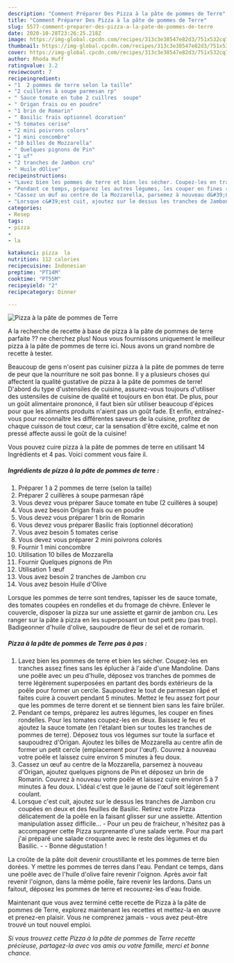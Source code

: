 ```yaml
---
description: "Comment Préparer Des Pizza à la pâte de pommes de Terre"
title: "Comment Préparer Des Pizza à la pâte de pommes de Terre"
slug: 5577-comment-preparer-des-pizza-a-la-pate-de-pommes-de-terre
date: 2020-10-28T23:26:25.218Z
image: https://img-global.cpcdn.com/recipes/313c3e38547e82d3/751x532cq70/pizza-a-la-pate-de-pommes-de-terre-photo-principale-de-la-recette.jpg
thumbnail: https://img-global.cpcdn.com/recipes/313c3e38547e82d3/751x532cq70/pizza-a-la-pate-de-pommes-de-terre-photo-principale-de-la-recette.jpg
cover: https://img-global.cpcdn.com/recipes/313c3e38547e82d3/751x532cq70/pizza-a-la-pate-de-pommes-de-terre-photo-principale-de-la-recette.jpg
author: Rhoda Huff
ratingvalue: 3.2
reviewcount: 7
recipeingredient:
- "1  2 pommes de terre selon la taille"
- "2 cuillères à soupe parmesan rp"
- " Sauce tomate en tube 2 cuillres  soupe"
- " Origan frais ou en poudre"
- "1 brin de Romarin"
- " Basilic frais optionnel dcoration"
- "5 tomates cerise"
- "2 mini poivrons colors"
- "1 mini concombre"
- "10 billes de Mozzarella"
- " Quelques pignons de Pin"
- "1 uf"
- "2 tranches de Jambon cru"
- " Huile dOlive"
recipeinstructions:
- "Lavez bien les pommes de terre et bien les sécher. Coupez-les en tranches assez fines sans les éplucher à l&#39;aide d&#39;une Mandoline. Dans une poêle avec un peu d&#39;huile, déposez vos tranches de pommes de terre légèrement superposées en partant des bords extérieurs de la poêle pour former un cercle. Saupoudrez le tout de parmesan râpé et faites cuire à couvert pendant 5 minutes. Mettez le feu assez fort pour que les pommes de terre dorent et se tiennent bien sans les faire brûler."
- "Pendant ce temps, préparez les autres légumes, les couper en fines rondelles. Pour les tomates coupez-les en deux. Baissez le feu et ajoutez la sauce tomate (en l&#39;étalant bien sur toutes les tranches de pommes de terre). Déposez tous vos légumes sur toute la surface et saupoudrez d&#39;Origan. Ajoutez les billes de Mozzarella au centre afin de former un petit cercle (emplacement pour l&#39;œuf). Couvrez à nouveau votre poêle et laissez cuire environ 5 minutes à feu doux."
- "Cassez un œuf au centre de la Mozzarella, parsemez à nouveau d&#39;Origan, ajoutez quelques pignons de Pin et déposez un brin de Romarin. Couvrez à nouveau votre poêle et laissez cuire environ 5 à 7 minutes à feu doux. L&#39;idéal c&#39;est que le jaune de l&#39;œuf soit légèrement coulant."
- "Lorsque c&#39;est cuit, ajoutez sur le dessus les tranches de Jambon cru coupées en deux et des feuilles de Basilic. Retirez votre Pizza délicatement de la poêle en la faisant glisser sur une assiette. Attention manipulation assez difficile... Pour un peu de fraicheur, n&#39;hésitez pas à accompagner cette Pizza surprenante d&#39;une salade verte. Pour ma part j&#39;ai préparé une salade croquante avec le reste des légumes et du Basilic.  Bonne dégustation !"
categories:
- Resep
tags:
- pizza
- 
- la

katakunci: pizza  la 
nutrition: 112 calories
recipecuisine: Indonesian
preptime: "PT14M"
cooktime: "PT55M"
recipeyield: "2"
recipecategory: Dinner

---
```



![Pizza à la pâte de pommes de Terre](https://img-global.cpcdn.com/recipes/313c3e38547e82d3/751x532cq70/pizza-a-la-pate-de-pommes-de-terre-photo-principale-de-la-recette.jpg)

A la recherche de recette à base de pizza à la pâte de pommes de terre parfaite ?? ne cherchez plus! Nous vous fournissons uniquement le meilleur pizza à la pâte de pommes de terre ici. Nous avons un grand nombre de recette à tester.

Beaucoup de gens n'osent pas cuisiner pizza à la pâte de pommes de terre de peur que la nourriture ne soit pas bonne. Il y a plusieurs choses qui affectent la qualité gustative de pizza à la pâte de pommes de terre! D'abord du type d'ustensiles de cuisine, assurez-vous toujours d'utiliser des ustensiles de cuisine de qualité et toujours en bon état. De plus, pour un goût alimentaire prononcé, il faut bien sûr utiliser beaucoup d'épices pour que les aliments produits n'aient pas un goût fade. Et enfin, entraînez-vous pour reconnaître les différentes saveurs de la cuisine, profitez de chaque cuisson de tout cœur, car la sensation d'être excité, calme et non pressé affecte aussi le goût de la cuisine!

<!--inarticleads1-->

Vous pouvez cuire pizza à la pâte de pommes de terre en utilisant 14 Ingrédients et 4 pas. Voici comment vous faire il.

##### Ingrédients de pizza à la pâte de pommes de terre :

1. Préparer 1 à 2 pommes de terre (selon la taille)
1. Préparer 2 cuillères à soupe parmesan râpé
1. Vous devez vous préparer  Sauce tomate en tube (2 cuillères à soupe)
1. Vous avez besoin  Origan frais ou en poudre
1. Vous devez vous préparer 1 brin de Romarin
1. Vous devez vous préparer  Basilic frais (optionnel décoration)
1. Vous avez besoin 5 tomates cerise
1. Vous devez vous préparer 2 mini poivrons colorés
1. Fournir 1 mini concombre
1. Utilisation 10 billes de Mozzarella
1. Fournir  Quelques pignons de Pin
1. Utilisation 1 œuf
1. Vous avez besoin 2 tranches de Jambon cru
1. Vous avez besoin  Huile d&#39;Olive


Lorsque les pommes de terre sont tendres, tapisser les de sauce tomate, des tomates coupées en rondelles et du fromage de chèvre. Enlever le couvercle, disposer la pizza sur une assiette et garnir de jambon cru. Les ranger sur la pâte à pizza en les superposant un tout petit peu (pas trop). Badigeonner d&#39;huile d&#39;olive, saupoudre de fleur de sel et de romarin. 

<!--inarticleads2-->

##### Pizza à la pâte de pommes de Terre pas à pas :

1. Lavez bien les pommes de terre et bien les sécher. Coupez-les en tranches assez fines sans les éplucher à l&#39;aide d&#39;une Mandoline. Dans une poêle avec un peu d&#39;huile, déposez vos tranches de pommes de terre légèrement superposées en partant des bords extérieurs de la poêle pour former un cercle. Saupoudrez le tout de parmesan râpé et faites cuire à couvert pendant 5 minutes. Mettez le feu assez fort pour que les pommes de terre dorent et se tiennent bien sans les faire brûler.
1. Pendant ce temps, préparez les autres légumes, les couper en fines rondelles. Pour les tomates coupez-les en deux. Baissez le feu et ajoutez la sauce tomate (en l&#39;étalant bien sur toutes les tranches de pommes de terre). Déposez tous vos légumes sur toute la surface et saupoudrez d&#39;Origan. Ajoutez les billes de Mozzarella au centre afin de former un petit cercle (emplacement pour l&#39;œuf). Couvrez à nouveau votre poêle et laissez cuire environ 5 minutes à feu doux.
1. Cassez un œuf au centre de la Mozzarella, parsemez à nouveau d&#39;Origan, ajoutez quelques pignons de Pin et déposez un brin de Romarin. Couvrez à nouveau votre poêle et laissez cuire environ 5 à 7 minutes à feu doux. L&#39;idéal c&#39;est que le jaune de l&#39;œuf soit légèrement coulant.
1. Lorsque c&#39;est cuit, ajoutez sur le dessus les tranches de Jambon cru coupées en deux et des feuilles de Basilic. Retirez votre Pizza délicatement de la poêle en la faisant glisser sur une assiette. Attention manipulation assez difficile... - Pour un peu de fraicheur, n&#39;hésitez pas à accompagner cette Pizza surprenante d&#39;une salade verte. Pour ma part j&#39;ai préparé une salade croquante avec le reste des légumes et du Basilic. -  - Bonne dégustation !


La croûte de la pâte doit devenir croustillante et les pommes de terre bien dorées. Y mettre les pommes de terres dans l&#39;eau. Pendant ce temps, dans une poêle avec de l&#39;huile d&#39;olive faire revenir l&#39;oignon. Après avoir fait revenir l&#39;oignon, dans la même poêle, faire revenir les lardons. Dans un faitout, déposez les pommes de terre et recouvrez-les d&#39;eau froide. 

<!--inarticleads1-->

<p>
Maintenant que vous avez terminé cette recette de Pizza à la pâte de pommes de Terre, explorez maintenant les recettes et mettez-la en œuvre et prenez-en plaisir. Vous ne comprenez jamais - vous avez peut-être trouvé un tout nouvel emploi.
</p>

<p>
<i>Si vous trouvez cette Pizza à la pâte de pommes de Terre recette précieuse, partagez-la avec vos amis ou votre famille, merci et bonne chance.</i>
</p>
